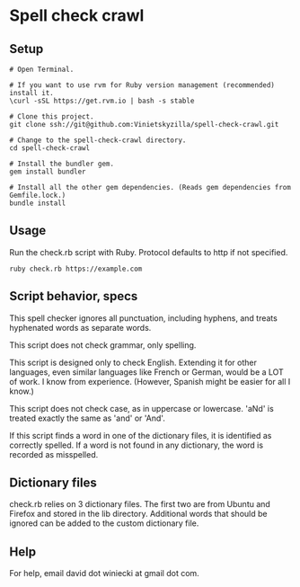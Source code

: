 Spell check crawl
=================

Setup
-----

    # Open Terminal.
    
    # If you want to use rvm for Ruby version management (recommended) install it.
    \curl -sSL https://get.rvm.io | bash -s stable
    
    # Clone this project.
    git clone ssh://git@github.com:Vinietskyzilla/spell-check-crawl.git
    
    # Change to the spell-check-crawl directory.
    cd spell-check-crawl
    
    # Install the bundler gem.
    gem install bundler
    
    # Install all the other gem dependencies. (Reads gem dependencies from Gemfile.lock.)
    bundle install


Usage
-----

Run the check.rb script with Ruby. Protocol defaults to http if not specified.

    ruby check.rb https://example.com


Script behavior, specs
----------------------

This spell checker ignores all punctuation, including hyphens, and treats hyphenated words as separate words.

This script does not check grammar, only spelling.

This script is designed only to check English. Extending it for other languages, even similar languages like French or German, would be a LOT of work. I know from experience. (However, Spanish might be easier for all I know.)

This script does not check case, as in uppercase or lowercase. 'aNd' is treated exactly the same as 'and' or 'And'.

If this script finds a word in one of the dictionary files, it is identified as correctly spelled. If a word is not found in any dictionary, the word is recorded as misspelled.


Dictionary files
----------------

check.rb relies on 3 dictionary files. The first two are from Ubuntu and Firefox and stored in the lib directory. Additional words that should be ignored can be added to the custom dictionary file.


Help
----

For help, email david dot winiecki at gmail dot com.
